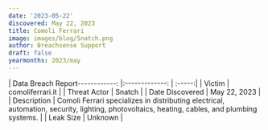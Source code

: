 ```yaml
---
date: '2023-05-22'
discovered: May 22, 2023
title: Comoli Ferrari
image: images/blog/Snatch.png
author: Breachsense Support
draft: false
yearmonths: 2023/may
---
```


| Data Breach Report------------:     |:-------------:    | :-----:|
| Victim      | comoliferrari.it      | 
| Threat Actor      | Snatch      | 
| Date Discovered      | May 22, 2023      | 
| Description      | Comoli Ferrari specializes in distributing electrical, automation, security, lighting, photovoltaics, heating, cables, and plumbing systems.      | 
| Leak Size      | Unknown      | 

